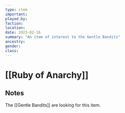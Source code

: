 ```yaml
---
type: item
important:
played_by:
faction:
location: 
date: 2023-02-16
summary: "An item of interest to the Gentle Bandits"
ancestry: 
gender: 
class: 
---
```

# [[Ruby of Anarchy]]

## Notes
The [[Gentle Bandits]] are looking for this item.